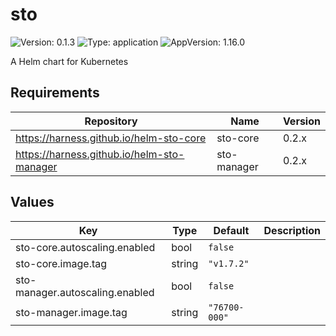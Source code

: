 # sto

![Version: 0.1.3](https://img.shields.io/badge/Version-0.1.3-informational?style=flat-square) ![Type: application](https://img.shields.io/badge/Type-application-informational?style=flat-square) ![AppVersion: 1.16.0](https://img.shields.io/badge/AppVersion-1.16.0-informational?style=flat-square)

A Helm chart for Kubernetes

## Requirements

| Repository | Name | Version |
|------------|------|---------|
| https://harness.github.io/helm-sto-core | sto-core | 0.2.x |
| https://harness.github.io/helm-sto-manager | sto-manager | 0.2.x |

## Values

| Key | Type | Default | Description |
|-----|------|---------|-------------|
| sto-core.autoscaling.enabled | bool | `false` |  |
| sto-core.image.tag | string | `"v1.7.2"` |  |
| sto-manager.autoscaling.enabled | bool | `false` |  |
| sto-manager.image.tag | string | `"76700-000"` |  |

